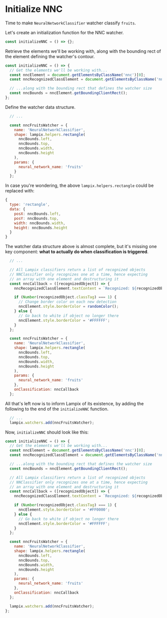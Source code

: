 # Initialize NNC

Time to make `NeuralNetworkClassifier` watcher classify `fruits`.

Let's create an initialization function for the NNC watcher.

```js
const initializeNNC = () => {};
```

Retrieve the elements we'll be working with, along with the bounding rect of the element defining the watcher's contour.

```js
const initializeNNC = () => {
  // Get the elements we'll be working with...
  const nncElement = document.getElementsByClassName('nnc')[0];
  const nncRecognizedClassElement = document.getElementsByClassName('nnc-recognized-class')[0];

  // ...along with the bounding rect that defines the watcher size
  const nncBounds = nncElement.getBoundingClientRect();
};
```

Define the watcher data structure.

```js
  // ...

  const nncFruitsWatcher = {
    name: 'NeuralNetworkClassifier',
    shape: lampix.helpers.rectangle(
      nncBounds.left,
      nncBounds.top,
      nncBounds.width,
      nncBounds.height
    ),
    params: {
      neural_network_name: 'fruits'
    }
  };
```

In case you're wondering, the above `lampix.helpers.rectangle` could be replaced with:

```js
{
  type: 'rectangle',
  data: {
    posX: nncBounds.left,
    posY: nncBounds.top,
    width: nncBounds.width,
    height: nncBounds.height
  }
}
```

The watcher data structure above is almost complete, but it's missing one key component: **what to actually do when classification is triggered**.

```js
  // ...

  // All Lampix classifiers return a list of recognized objects
  // NNClassifier only recognizes one at a time, hence expecting
  // an array with one element and destructuring it
  const nncCallback = ([recognizedObject]) => {
    nncRecognizedClassElement.textContent = `Recognized: ${recognizedObject.classTag}`;

    if (Number(recognizedObject.classTag) === 1) {
      // Change border color on each new detection
      nncElement.style.borderColor = randomColor();
    } else {
      // Go back to white if object no longer there
      nncElement.style.borderColor = '#FFFFFF';
    }
  };

  const nncFruitsWatcher = {
    name: 'NeuralNetworkClassifier',
    shape: lampix.helpers.rectangle(
      nncBounds.left,
      nncBounds.top,
      nncBounds.width,
      nncBounds.height
    ),
    params: {
      neural_network_name: 'fruits'
    },
    onClassification: nncCallback
  };
```

All that's left now is to inform Lampix of its existence, by adding the following to the end of the `initializeNNC` function.

```js
  // ...
  lampix.watchers.add(nncFruitsWatcher);
```

Now, `initializeNNC` should look like this:

```js
const initializeNNC = () => {
  // Get the elements we'll be working with...
  const nncElement = document.getElementsByClassName('nnc')[0];
  const nncRecognizedClassElement = document.getElementsByClassName('nnc-recognized-class')[0];

  // ...along with the bounding rect that defines the watcher size
  const nncBounds = nncElement.getBoundingClientRect();

  // All Lampix classifiers return a list of recognized objects
  // NNClassifier only recognizes one at a time, hence expecting
  // an array with one element and destructuring it
  const nncCallback = ([recognizedObject]) => {
    nncRecognizedClassElement.textContent = `Recognized: ${recognizedObject.classTag}`;

    if (Number(recognizedObject.classTag) === 1) {
      nncElement.style.borderColor = '#FF0000';
    } else {
      // Go back to white if object no longer there
      nncElement.style.borderColor = '#FFFFFF';
    }
  };

  const nncFruitsWatcher = {
    name: 'NeuralNetworkClassifier',
    shape: lampix.helpers.rectangle(
      nncBounds.left,
      nncBounds.top,
      nncBounds.width,
      nncBounds.height
    ),
    params: {
      neural_network_name: 'fruits'
    },
    onClassification: nncCallback
  };

  lampix.watchers.add(nncFruitsWatcher);
};
```
